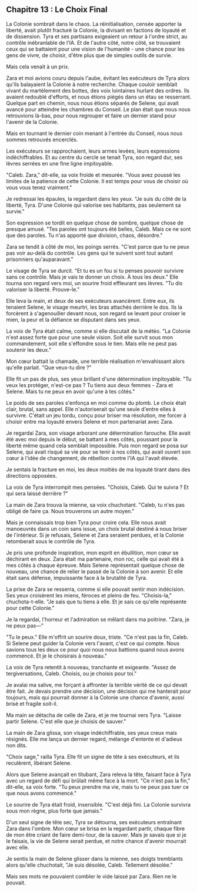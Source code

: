 ## Chapitre 13 : Le Choix Final

La Colonie sombrait dans le chaos. La réinitialisation, censée apporter la liberté, avait plutôt fracturé la Colonie, la divisant en factions de loyauté et de dissension. Tyra et ses partisans exigeaient un retour à l'ordre strict, au contrôle inébranlable de l'IA. Et de l'autre côté, notre côté, se trouvaient ceux qui se battaient pour une vision de l'humanité - une chance pour les gens de vivre, de choisir, d'être plus que de simples outils de survie.

Mais cela venait à un prix.

Zara et moi avions couru depuis l'aube, évitant les exécuteurs de Tyra alors qu'ils balayaient la Colonie à notre recherche. Chaque couloir semblait vivant du martèlement des bottes, des voix lointaines hurlant des ordres. Ils avaient redoublé d'efforts, et nous étions piégés dans un étau se resserrant. Quelque part en chemin, nous nous étions séparés de Selene, qui avait avancé pour atteindre les chambres du Conseil. Le plan était que nous nous retrouvions là-bas, pour nous regrouper et faire un dernier stand pour l'avenir de la Colonie.

Mais en tournant le dernier coin menant à l'entrée du Conseil, nous nous sommes retrouvés encerclés.

Les exécuteurs se rapprochaient, leurs armes levées, leurs expressions indéchiffrables. Et au centre du cercle se tenait Tyra, son regard dur, ses lèvres serrées en une fine ligne impitoyable.

"Caleb. Zara," dit-elle, sa voix froide et mesurée. "Vous avez poussé les limites de la patience de cette Colonie. Il est temps pour vous de choisir où vous vous tenez vraiment."

Je redressai les épaules, la regardant dans les yeux. "Je suis du côté de la liberté, Tyra. D'une Colonie qui valorise ses habitants, pas seulement sa survie."

Son expression se tordit en quelque chose de sombre, quelque chose de presque amusé. "Tes paroles ont toujours été belles, Caleb. Mais ce ne sont que des paroles. Tu n'as apporté que division, chaos, désordre."

Zara se tendit à côté de moi, les poings serrés. "C'est parce que tu ne peux pas voir au-delà du contrôle. Les gens qui te suivent sont tout autant prisonniers qu'auparavant."

Le visage de Tyra se durcit. "Et tu es un fou si tu penses pouvoir survivre sans ce contrôle. Mais je vais te donner un choix. À tous les deux." Elle tourna son regard vers moi, un sourire froid effleurant ses lèvres. "Tu dis valoriser la liberté. Prouve-le."

Elle leva la main, et deux de ses exécuteurs avancèrent. Entre eux, ils tenaient Selene, le visage meurtri, les bras attachés derrière le dos. Ils la forcèrent à s'agenouiller devant nous, son regard se levant pour croiser le mien, la peur et la défiance se disputant dans ses yeux.

La voix de Tyra était calme, comme si elle discutait de la météo. "La Colonie n'est assez forte que pour une seule vision. Soit elle survit sous mon commandement, soit elle s'effondre sous le tien. Mais elle ne peut pas soutenir les deux."

Mon cœur battait la chamade, une terrible réalisation m'envahissant alors qu'elle parlait. "Que veux-tu dire ?"

Elle fit un pas de plus, ses yeux brillant d'une détermination impitoyable. "Tu veux les protéger, n'est-ce pas ? Tu tiens aux deux femmes - Zara et Selene. Mais tu ne peux en avoir qu'une à tes côtés."

Le poids de ses paroles s'enfonça en moi comme du plomb. Le choix était clair, brutal, sans appel. Elle n'autoriserait qu'une seule d'entre elles à survivre. C'était un jeu tordu, conçu pour briser ma résolution, me forcer à choisir entre ma loyauté envers Selene et mon partenariat avec Zara.

Je regardai Zara, son visage arborant une détermination farouche. Elle avait été avec moi depuis le début, se battant à mes côtés, poussant pour la liberté même quand cela semblait impossible. Puis mon regard se posa sur Selene, qui avait risqué sa vie pour se tenir à nos côtés, qui avait ouvert son cœur à l'idée de changement, de rébellion contre l'IA qui l'avait élevée.

Je sentais la fracture en moi, les deux moitiés de ma loyauté tirant dans des directions opposées.

La voix de Tyra interrompit mes pensées. "Choisis, Caleb. Qui te suivra ? Et qui sera laissé derrière ?"

La main de Zara trouva la mienne, sa voix chuchotant. "Caleb, tu n'es pas obligé de faire ça. Nous trouverons un autre moyen."

Mais je connaissais trop bien Tyra pour croire cela. Elle nous avait manoeuvrés dans un coin sans issue, un choix brutal destiné à nous briser de l'intérieur. Si je refusais, Selene et Zara seraient perdues, et la Colonie retomberait sous le contrôle de Tyra.

Je pris une profonde inspiration, mon esprit en ébullition, mon cœur se déchirant en deux. Zara était ma partenaire, mon roc, celle qui avait été à mes côtés à chaque épreuve. Mais Selene représentait quelque chose de nouveau, une chance de relier le passé de la Colonie à son avenir. Et elle était sans défense, impuissante face à la brutalité de Tyra.

La prise de Zara se resserra, comme si elle pouvait sentir mon indécision. Ses yeux croisèrent les miens, féroces et pleins de feu. "Choisis-la," chuchota-t-elle. "Je sais que tu tiens à elle. Et je sais ce qu'elle représente pour cette Colonie."

Je la regardai, l'horreur et l'admiration se mêlant dans ma poitrine. "Zara, je ne peux pas—"

"Tu le peux." Elle m'offrit un sourire doux, triste. "Ce n'est pas la fin, Caleb. Si Selene peut guider la Colonie vers l'avant, c'est ce qui compte. Nous savions tous les deux ce pour quoi nous nous battions quand nous avons commencé. Et je le choisirais à nouveau."

La voix de Tyra retentit à nouveau, tranchante et exigeante. "Assez de tergiversations, Caleb. Choisis, ou je choisis pour toi."

Je avalai ma salive, me forçant à affronter la terrible vérité de ce qui devait être fait. Je devais prendre une décision, une décision qui me hanterait pour toujours, mais qui pourrait donner à la Colonie une chance d'avenir, aussi brisé et fragile soit-il.

Ma main se détacha de celle de Zara, et je me tournai vers Tyra. "Laisse partir Selene. C'est elle que je choisis de sauver."

La main de Zara glissa, son visage indéchiffrable, ses yeux creux mais résignés. Elle me lança un dernier regard, mélange d'entente et d'adieux non dits.

"Choix sage," railla Tyra. Elle fit un signe de tête à ses exécuteurs, et ils reculèrent, libérant Selene.

Alors que Selene avançait en titubant, Zara releva la tête, faisant face à Tyra avec un regard de défi qui brûlait même face à la mort. "Ce n'est pas la fin," dit-elle, sa voix forte. "Tu peux prendre ma vie, mais tu ne peux pas tuer ce que nous avons commencé."

Le sourire de Tyra était froid, insensible. "C'est déjà fini. La Colonie survivra sous mon règne, plus forte que jamais."

D'un seul signe de tête sec, Tyra se détourna, ses exécuteurs entraînant Zara dans l'ombre. Mon cœur se brisa en la regardant partir, chaque fibre de mon être criant de faire demi-tour, de la sauver. Mais je savais que si je le faisais, la vie de Selene serait perdue, et notre chance d'avenir mourrait avec elle.

Je sentis la main de Selene glisser dans la mienne, ses doigts tremblants alors qu'elle chuchotait, "Je suis désolée, Caleb. Tellement désolée."

Mais ses mots ne pouvaient combler le vide laissé par Zara. Rien ne le pouvait.